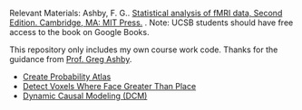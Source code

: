 Relevant Materials: Ashby, F. G.. [Statistical analysis of fMRI data, Second Edition. Cambridge, MA: MIT Press.](https://mitpress.mit.edu/books/statistical-analysis-fmri-data) . Note: UCSB students should have free access to the book on Google Books.

This repository only includes my own course work code. Thanks for the guidance from [Prof. Greg Ashby](https://psych.ucsb.edu/people/faculty/greg-ashby).

- [Create Probability Atlas](https://github.com/LilianYou/fMRI_Data_Analyses/tree/main/Statistical%20Analysis%20of%20fMRI%20Data/Create%20Probability%20Atlas)
- [Detect Voxels Where Face Greater Than Place](https://github.com/LilianYou/fMRI_Data_Analyses/tree/main/Statistical%20Analysis%20of%20fMRI%20Data/Detect%20Voxels%20Where%20Face%20Greater%20Than%20Place)
- [Dynamic Causal Modeling (DCM)]()

